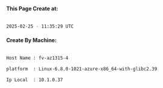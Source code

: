 
   
#### This Page Create at:

```bash

2025-02-25 - 11:35:29 UTC

```

#### Create By Machine:

```bash

Host Name : fv-az1315-4

platform  : Linux-6.8.0-1021-azure-x86_64-with-glibc2.39

Ip Local  : 10.1.0.37

```

